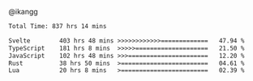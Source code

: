 @ikangg
<!--START_SECTION:waka-->

```txt
Total Time: 837 hrs 14 mins

Svelte        403 hrs 48 mins >>>>>>>>>>>>=============   47.94 %
TypeScript    181 hrs 8 mins  >>>>>====================   21.50 %
JavaScript    102 hrs 48 mins >>>======================   12.20 %
Rust          38 hrs 50 mins  >========================   04.61 %
Lua           20 hrs 8 mins   >========================   02.39 %
```

<!--END_SECTION:waka-->
